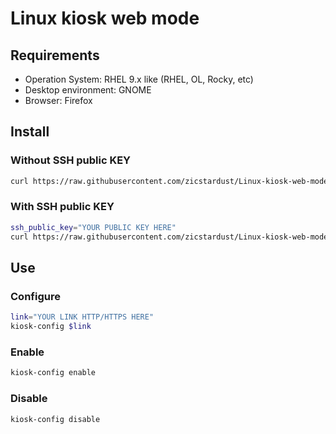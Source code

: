 # Linux kiosk web mode

## Requirements
- Operation System: RHEL 9.x like (RHEL, OL, Rocky, etc)
- Desktop environment: GNOME
- Browser: Firefox

## Install

### Without SSH public KEY
```bash
curl https://raw.githubusercontent.com/zicstardust/Linux-kiosk-web-mode/main/install.sh | bash
```

### With SSH public KEY
```bash
ssh_public_key="YOUR PUBLIC KEY HERE"
curl https://raw.githubusercontent.com/zicstardust/Linux-kiosk-web-mode/main/install.sh | bash -s "$ssh_public_key"
```

## Use

### Configure
```bash
link="YOUR LINK HTTP/HTTPS HERE"
kiosk-config $link
```

### Enable
```bash
kiosk-config enable
```

### Disable
```bash
kiosk-config disable
```